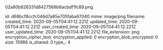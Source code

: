 02a80b826331d8427568b6acbdf1fc89.png

id: d68bcf8ccfc046d7a85e705faba67040
mime: image/png
filename: 
created_time: 2020-09-05T04:41:12.221Z
updated_time: 2020-09-05T04:41:12.221Z
user_created_time: 2020-09-05T04:41:12.221Z
user_updated_time: 2020-09-05T04:41:12.221Z
file_extension: png
encryption_cipher_text: 
encryption_applied: 0
encryption_blob_encrypted: 0
size: 15986
is_shared: 0
type_: 4